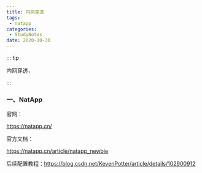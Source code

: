 ```yaml
---
title: 内网穿透
tags:
 - natapp
categories:
 - StudyNotes
date: 2020-10-30
---
```


::: tip

内网穿透，

:::

<!-- more -->

### 一、NatApp

官网：

https://natapp.cn/

官方文档：

https://natapp.cn/article/natapp_newbie

后续配置教程：https://blog.csdn.net/KevenPotter/article/details/102900912

